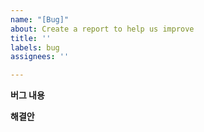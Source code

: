 ```yaml
---
name: "[Bug]"
about: Create a report to help us improve
title: ''
labels: bug
assignees: ''

---
```


**버그 내용**

**해결안**
